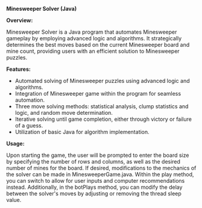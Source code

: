 **Minesweeper Solver (Java)**

**Overview:**

Minesweeper Solver is a Java program that automates Minesweeper gameplay by employing advanced logic and algorithms. It strategically determines the best moves based on the current Minesweeper board and mine count, providing users with an efficient solution to Minesweeper puzzles.

**Features:**

* Automated solving of Minesweeper puzzles using advanced logic and algorithms.
* Integration of Minesweeper game within the program for seamless automation.
* Three move solving methods: statistical analysis, clump statistics and logic, and random move determination.
* Iterative solving until game completion, either through victory or failure of a guess.
* Utilization of basic Java for algorithm implementation.

**Usage:**

Upon starting the game, the user will be prompted to enter the board size by specifying the number of rows and columns, as well as the desired number of mines for the board. If desired, modifications to the mechanics of the solver can be made in MinesweeperGame.java. Within the play method, you can switch to allow for user inputs and computer recommendations instead. Additionally, in the botPlays method, you can modify the delay between the solver's moves by adjusting or removing the thread sleep value.
